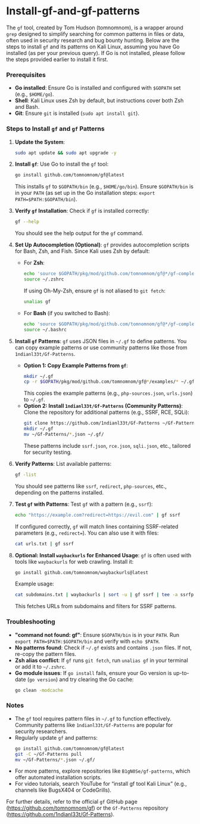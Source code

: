 # Install-gf-and-gf-patterns
The `gf` tool, created by Tom Hudson (tomnomnom), is a wrapper around `grep` designed to simplify searching for common patterns in files or data, often used in security research and bug bounty hunting. Below are the steps to install `gf` and its patterns on Kali Linux, assuming you have Go installed (as per your previous query). If Go is not installed, please follow the steps provided earlier to install it first.

### Prerequisites
- **Go installed**: Ensure Go is installed and configured with `$GOPATH` set (e.g., `$HOME/go`).
- **Shell**: Kali Linux uses Zsh by default, but instructions cover both Zsh and Bash.
- **Git**: Ensure `git` is installed (`sudo apt install git`).

### Steps to Install `gf` and `gf` Patterns

1. **Update the System**:
   ```bash
   sudo apt update && sudo apt upgrade -y
   ```

2. **Install `gf`**:
   Use Go to install the `gf` tool:
   ```bash
   go install github.com/tomnomnom/gf@latest
   ```
   This installs `gf` to `$GOPATH/bin` (e.g., `$HOME/go/bin`). Ensure `$GOPATH/bin` is in your `PATH` (as set up in the Go installation steps: `export PATH=$PATH:$GOPATH/bin`).

3. **Verify `gf` Installation**:
   Check if `gf` is installed correctly:
   ```bash
   gf --help
   ```
   You should see the help output for the `gf` command.

4. **Set Up Autocompletion (Optional)**:
   `gf` provides autocompletion scripts for Bash, Zsh, and Fish. Since Kali uses Zsh by default:
   - For **Zsh**:
     ```bash
     echo 'source $GOPATH/pkg/mod/github.com/tomnomnom/gf@*/gf-completion.zsh' >> ~/.zshrc
     source ~/.zshrc
     ```
     If using Oh-My-Zsh, ensure `gf` is not aliased to `git fetch`:
     ```bash
     unalias gf
     ```
   - For **Bash** (if you switched to Bash):
     ```bash
     echo 'source $GOPATH/pkg/mod/github.com/tomnomnom/gf@*/gf-completion.bash' >> ~/.bashrc
     source ~/.bashrc
     ```

5. **Install `gf` Patterns**:
   `gf` uses JSON files in `~/.gf` to define patterns. You can copy example patterns or use community patterns like those from `1ndianl33t/Gf-Patterns`.
   - **Option 1: Copy Example Patterns from `gf`**:
     ```bash
     mkdir ~/.gf
     cp -r $GOPATH/pkg/mod/github.com/tomnomnom/gf@*/examples/* ~/.gf/
     ```
     This copies the example patterns (e.g., `php-sources.json`, `urls.json`) to `~/.gf`.
   - **Option 2: Install `1ndianl33t/Gf-Patterns` (Community Patterns)**:
     Clone the repository for additional patterns (e.g., SSRF, RCE, SQLi):
     ```bash
     git clone https://github.com/1ndianl33t/Gf-Patterns ~/Gf-Patterns
     mkdir ~/.gf
     mv ~/Gf-Patterns/*.json ~/.gf/
     ```
     These patterns include `ssrf.json`, `rce.json`, `sqli.json`, etc., tailored for security testing.[](https://github.com/1ndianl33t/Gf-Patterns)

6. **Verify Patterns**:
   List available patterns:
   ```bash
   gf -list
   ```
   You should see patterns like `ssrf`, `redirect`, `php-sources`, etc., depending on the patterns installed.

7. **Test `gf` with Patterns**:
   Test `gf` with a pattern (e.g., `ssrf`):
   ```bash
   echo "https://example.com?redirect=https://evil.com" | gf ssrf
   ```
   If configured correctly, `gf` will match lines containing SSRF-related parameters (e.g., `redirect=`). You can also use it with files:
   ```bash
   cat urls.txt | gf ssrf
   ```

8. **Optional: Install `waybackurls` for Enhanced Usage**:
   `gf` is often used with tools like `waybackurls` for web crawling. Install it:
   ```bash
   go install github.com/tomnomnom/waybackurls@latest
   ```
   Example usage:
   ```bash
   cat subdomains.txt | waybackurls | sort -u | gf ssrf | tee -a ssrfparams.txt
   ```
   This fetches URLs from subdomains and filters for SSRF patterns.[](https://github.com/1ndianl33t/Gf-Patterns)

### Troubleshooting
- **"command not found: gf"**: Ensure `$GOPATH/bin` is in your `PATH`. Run `export PATH=$PATH:$GOPATH/bin` and verify with `echo $PATH`.
- **No patterns found**: Check if `~/.gf` exists and contains `.json` files. If not, re-copy the pattern files.
- **Zsh alias conflict**: If `gf` runs `git fetch`, run `unalias gf` in your terminal or add it to `~/.zshrc`.
- **Go module issues**: If `go install` fails, ensure your Go version is up-to-date (`go version`) and try clearing the Go cache:
  ```bash
  go clean -modcache
  ```

### Notes
- The `gf` tool requires pattern files in `~/.gf` to function effectively. Community patterns like `1ndianl33t/Gf-Patterns` are popular for security researchers.[](https://github.com/1ndianl33t/Gf-Patterns)
- Regularly update `gf` and patterns:
  ```bash
  go install github.com/tomnomnom/gf@latest
  git -C ~/Gf-Patterns pull
  mv ~/Gf-Patterns/*.json ~/.gf/
  ```
- For more patterns, explore repositories like `B1gN0Se/gf-patterns`, which offer automated installation scripts.[](https://github.com/B1gN0Se/gf-patterns/blob/main/README.md)[](https://github.com/B1gN0Se/gf-patterns)
- For video tutorials, search YouTube for “install gf tool Kali Linux” (e.g., channels like BugsX404 or CodeGrills).[](https://www.youtube.com/watch?v=OTiEWHM-AyM)[](https://www.youtube.com/watch?v=dKyA8iWvn28)

For further details, refer to the official `gf` GitHub page (https://github.com/tomnomnom/gf) or the `Gf-Patterns` repository (https://github.com/1ndianl33t/Gf-Patterns).[](https://github.com/tomnomnom/gf)[](https://github.com/1ndianl33t/Gf-Patterns)
